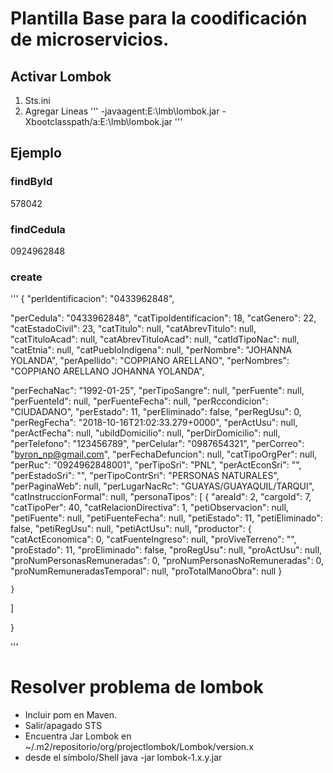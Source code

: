 # Plantilla Base para la coodificación de microservicios.

## Activar Lombok

1. Sts.ini
2. Agregar Lineas
'''
	-javaagent:E:\lmb\lombok.jar
	-Xbootclasspath/a:E:\lmb\lombok.jar
'''

## Ejemplo
### findById
578042


### findCedula
0924962848

### create
'''
{
  "perIdentificacion": "0433962848",

  "perCedula": "0433962848",
  "catTipoIdentificacion": 18,
  "catGenero": 22,
  "catEstadoCivil": 23,
  "catTitulo": null,
  "catAbrevTitulo": null,
  "catTituloAcad": null,
  "catAbrevTituloAcad": null,
  "catIdTipoNac": null,
  "catEtnia": null,
  "catPuebloIndigena": null,
  "perNombre": "JOHANNA YOLANDA",
  "perApellido": "COPPIANO ARELLANO",
  "perNombres": "COPPIANO ARELLANO JOHANNA YOLANDA",
  
  "perFechaNac": "1992-01-25",
  "perTipoSangre": null,
  "perFuente": null,
  "perFuenteId": null,
  "perFuenteFecha": null,
  "perRccondicion": "CIUDADANO",
  "perEstado": 11,
  "perEliminado": false,
  "perRegUsu": 0,
  "perRegFecha": "2018-10-16T21:02:33.279+0000",
  "perActUsu": null,
  "perActFecha": null,
  "ubiIdDomicilio": null,
  "perDirDomicilio": null,
  "perTelefono": "123456789",
  "perCelular": "0987654321",
  "perCorreo": "byron_np@gmail.com",
  "perFechaDefuncion": null,
  "catTipoOrgPer": null,
  "perRuc": "0924962848001",
  "perTipoSri": "PNL",
  "perActEconSri": "",
  "perEstadoSri": "",
  "perTipoContrSri": "PERSONAS NATURALES",
  "perPaginaWeb": null,
  "perLugarNacRc": "GUAYAS/GUAYAQUIL/TARQUI",
  "catInstruccionFormal": null,
  "personaTipos": [
    {
      "areaId": 2,
      "cargoId": 7,
      "catTipoPer": 40,
      "catRelacionDirectiva": 1,
      "petiObservacion": null,
      "petiFuente": null,
      "petiFuenteFecha": null,
      "petiEstado": 11,
      "petiEliminado": false,
      "petiRegUsu": null,
      "petiActUsu": null,
	  "productor": {
        "catActEconomica": 0,
        "catFuenteIngreso": null,
        "proViveTerreno": "",
        "proEstado": 11,
        "proEliminado": false,
        "proRegUsu": null,
        "proActUsu": null,
        "proNumPersonasRemuneradas": 0,
        "proNumPersonasNoRemuneradas": 0,
        "proNumRemuneradasTemporal": null,
        "proTotalManoObra": null
      }
      
    }
   ]
  
}

'''


# Resolver problema de lombok

* Incluir pom en Maven.
* Salir/apagado STS
* Encuentra Jar Lombok en ~/.m2/repositorio/org/projectlombok/Lombok/version.x
* desde el símbolo/Shell java -jar lombok-1.x.y.jar 